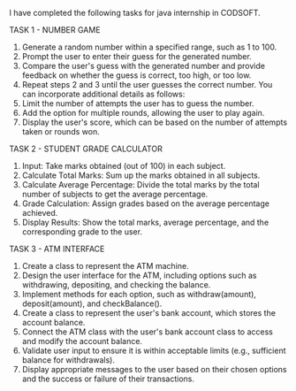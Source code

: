 I have completed the following tasks for java internship in CODSOFT.

TASK 1 - NUMBER GAME
1.  Generate a random number within a specified range, such as 1 to 100.
2.  Prompt the user to enter their guess for the generated number.
3.  Compare the user's guess with the generated number and provide feedback on whether the guess is correct, too high, or too low.
4.  Repeat steps 2 and 3 until the user guesses the correct number. You can incorporate additional details as follows:
5.  Limit the number of attempts the user has to guess the number.
6.  Add the option for multiple rounds, allowing the user to play again.
7.  Display the user's score, which can be based on the number of attempts taken or rounds won.

TASK 2 - STUDENT GRADE CALCULATOR
1. Input: Take marks obtained (out of 100) in each subject.
2. Calculate Total Marks: Sum up the marks obtained in all subjects.
3. Calculate Average Percentage: Divide the total marks by the total number of subjects to get the average percentage.
4. Grade Calculation: Assign grades based on the average percentage achieved.
5. Display Results: Show the total marks, average percentage, and the corresponding grade to the user.

TASK 3 - ATM INTERFACE
1. Create a class to represent the ATM machine.
2. Design the user interface for the ATM, including options such as withdrawing, depositing, and checking the balance.
3. Implement methods for each option, such as withdraw(amount), deposit(amount), and checkBalance().
4. Create a class to represent the user's bank account, which stores the account balance.
5. Connect the ATM class with the user's bank account class to access and modify the account balance.
6. Validate user input to ensure it is within acceptable limits (e.g., sufficient balance for withdrawals).
7. Display appropriate messages to the user based on their chosen options and the success or failure of their transactions.
